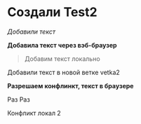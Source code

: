 ﻿# Создали Test2

*Добавили текст*

**Добавила текст через вэб-браузер**

> Добавим текст локально

Добавили текст в новой ветке vetka2

**Разрешаем конфлинкт, текст в браузере**

Раз Раз

Конфликт локал 2